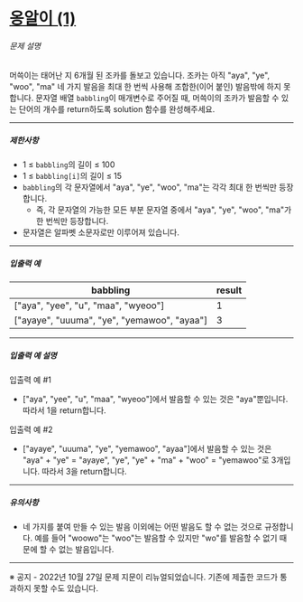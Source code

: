 # [옹알이 (1)](https://school.programmers.co.kr/learn/courses/30/lessons/120956)


###### 문제 설명


머쓱이는 태어난 지 6개월 된 조카를 돌보고 있습니다. 조카는 아직 "aya", "ye", "woo", "ma" 네 가지 발음을 최대 한 번씩 사용해 조합한(이어 붙인) 발음밖에 하지 못합니다. 문자열 배열 `babbling`이 매개변수로 주어질 때, 머쓱이의 조카가 발음할 수 있는 단어의 개수를 return하도록 solution 함수를 완성해주세요.




---


##### 제한사항


* 1 ≤ `babbling`의 길이 ≤ 100
* 1 ≤ `babbling[i]`의 길이 ≤ 15
* `babbling`의 각 문자열에서 "aya", "ye", "woo", "ma"는 각각 최대 한 번씩만 등장합니다.
	+ 즉, 각 문자열의 가능한 모든 부분 문자열 중에서 "aya", "ye", "woo", "ma"가 한 번씩만 등장합니다.
* 문자열은 알파벳 소문자로만 이루어져 있습니다.




---


##### 입출력 예




| babbling | result |
| --- | --- |
| \["aya", "yee", "u", "maa", "wyeoo"] | 1 |
| \["ayaye", "uuuma", "ye", "yemawoo", "ayaa"] | 3 |




---


##### 입출력 예 설명


입출력 예 \#1


* \["aya", "yee", "u", "maa", "wyeoo"]에서 발음할 수 있는 것은 "aya"뿐입니다. 따라서 1을 return합니다.


입출력 예 \#2


* \["ayaye", "uuuma", "ye", "yemawoo", "ayaa"]에서 발음할 수 있는 것은 "aya" \+ "ye" \= "ayaye", "ye", "ye" \+ "ma" \+ "woo" \= "yemawoo"로 3개입니다. 따라서 3을 return합니다.




---


##### 유의사항


* 네 가지를 붙여 만들 수 있는 발음 이외에는 어떤 발음도 할 수 없는 것으로 규정합니다. 예를 들어 "woowo"는 "woo"는 발음할 수 있지만 "wo"를 발음할 수 없기 때문에 할 수 없는 발음입니다.




---


※ 공지 \- 2022년 10월 27일 문제 지문이 리뉴얼되었습니다. 기존에 제출한 코드가 통과하지 못할 수도 있습니다.



